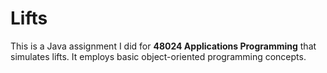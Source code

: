 # Lifts
This is a Java assignment I did for **48024 Applications Programming** that simulates lifts. It employs basic object-oriented programming concepts.
